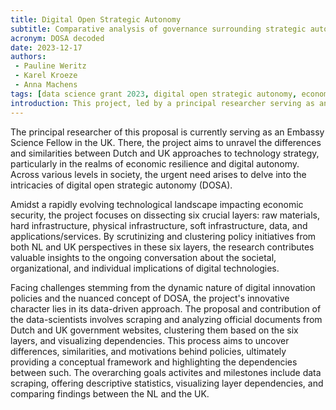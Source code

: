 ```yaml
---
title: Digital Open Strategic Autonomy
subtitle: Comparative analysis of governance surrounding strategic autonomy in the United Kingdom, the Netherlands, and the European Union.
acronym: DOSA decoded
date: 2023-12-17
authors:
 - Pauline Weritz
 - Karel Kroeze
 - Anna Machens
tags: [data science grant 2023, digital open strategic autonomy, economic resilience, sustainability, policy initiatives, policy instruments, comparative governance, United Kingdom, UK, the Netherlands, European Union, EU]
introduction: This project, led by a principal researcher serving as an Embassy Science Fellow in the UK, addresses the urgent need for digital open strategic autonomy (DOSA) and sustainable transformation policies. Focused on comparing Dutch and UK strategies, the study dissects six critical layers toward economic resilience in the digital economy. Employing a data-driven approach, the research involves gathering and analyzing official documents from Dutch and UK government websites, aiming to reveal differences, similarities, and dependencies behind policies. The key objectives include data scraping, descriptive statistics, visualizing layer dependencies, and comparing findings between the Netherlands and the UK.
---
```


The principal researcher of this proposal is currently serving as an Embassy Science Fellow in the UK. There, the project aims to unravel the differences and similarities between Dutch and UK approaches to technology strategy, particularly in the realms of economic resilience and digital autonomy. Across various levels in society, the urgent need arises to delve into the intricacies of digital open strategic autonomy (DOSA).

Amidst a rapidly evolving technological landscape impacting economic security, the project focuses on dissecting six crucial layers: raw materials, hard infrastructure, physical infrastructure, soft infrastructure, data, and applications/services. By scrutinizing and clustering policy initiatives from both NL and UK perspectives in these six layers, the research contributes valuable insights to the ongoing conversation about the societal, organizational, and individual implications of digital technologies.

Facing challenges stemming from the dynamic nature of digital innovation policies and the nuanced concept of DOSA, the project's innovative character lies in its data-driven approach. The proposal and contribution of the data-scientists involves scraping and analyzing official documents from Dutch and UK government websites, clustering them based on the six layers, and visualizing dependencies. This process aims to uncover differences, similarities, and motivations behind policies, ultimately providing a conceptual framework and highlighting the dependencies between such. The overarching goals activites and milestones include data scraping, offering descriptive statistics, visualizing layer dependencies, and comparing findings between the NL and the UK.
